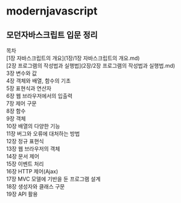 # modernjavascript

## 모던자바스크립트 입문 정리

목차  
[1장 자바스크립트의 개요](1장/1장 자바스크립트의 개요.md)  
[2장 프로그램의 작성법과 실행법](2장/2장 프로그램의 작성법과 실행법.md)  
3장 변수와 값  
4장 객체와 배열, 함수의 기초  
5장 표현식과 연산자  
6장 웹 브라우저에서의 입출력  
7장 제어 구문  
8장 함수  
9장 객체  
10장 배열의 다양한 기능  
11장 버그와 오류에 대처하는 방법  
12장 정규 표현식  
13장 웹 브라우저의 객체  
14장 문서 제어  
15장 이벤트 처리  
16장 HTTP 제어(Ajax)  
17장 MVC 모델에 기반을 둔 프로그램 설계  
18장 생성자와 클래스 구문  
19장 API 활용  
